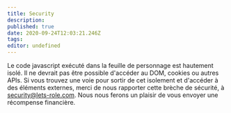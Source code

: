 ```yaml
---
title: Security
description: 
published: true
date: 2020-09-24T12:03:21.246Z
tags: 
editor: undefined
---
```


Le code javascript exécuté dans la feuille de personnage est hautement isolé. Il ne devrait pas être possible d'accéder au DOM, cookies ou autres APIs. Si vous trouvez une voie pour sortir de cet isolement et d'accéder à des éléments externes, merci de nous rapporter cette brèche de sécurité, à security@lets-role.com. Nous nous ferons un plaisir de vous envoyer une récompense financière.